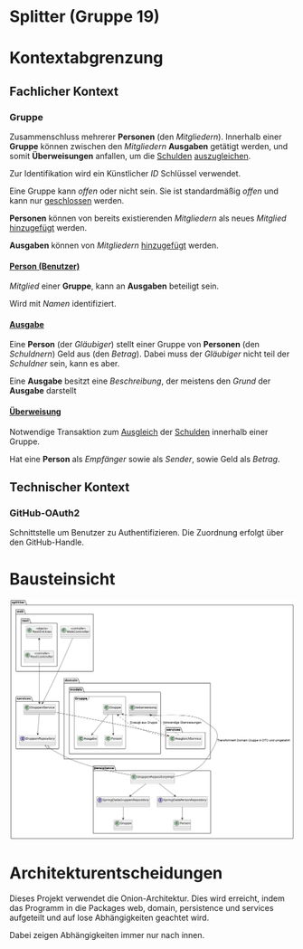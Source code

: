 # Splitter (Gruppe 19)

# Kontextabgrenzung

## Fachlicher Kontext

### Gruppe

Zusammenschluss mehrerer **Personen** (den *Mitgliedern*). Innerhalb einer **Gruppe** können
zwischen den *Mitgliedern* **Ausgaben** getätigt werden, und somit **Überweisungen** anfallen,
um die <u>Schulden</u> <u>auszugleichen</u>.

Zur Identifikation wird ein Künstlicher *ID* Schlüssel verwendet.

Eine Gruppe kann *offen* oder nicht sein. Sie ist standardmäßig *offen* und kann nur
<u>geschlossen</u> werden.

**Personen** können von bereits existierenden *Mitgliedern* als neues *Mitglied* <u>hinzugefügt</u>
werden.

**Ausgaben** können von *Mitgliedern* <u>hinzugefügt</u> werden.

#### <u>**Person (Benutzer)**</u>

*Mitglied* einer **Gruppe**, kann an **Ausgaben** beteiligt sein.

Wird mit *Namen* identifiziert.

#### <u>**Ausgabe**</u>

Eine **Person** (der *Gläubiger*) stellt einer Gruppe von **Personen** (den *Schuldnern*) Geld aus
(den *Betrag*). Dabei muss der *Gläubiger* nicht teil der *Schuldner* sein, kann es aber.

Eine **Ausgabe** besitzt eine *Beschreibung*, der meistens den *Grund* der **Ausgabe** darstellt

#### <u>**Überweisung**</u>

Notwendige Transaktion zum <u>Ausgleich</u> der <u>Schulden</u> innerhalb einer Gruppe.

Hat eine **Person** als *Empfänger* sowie als *Sender*, sowie Geld als *Betrag*.

## Technischer Kontext

### GitHub-OAuth2

Schnittstelle um Benutzer zu Authentifizieren. Die Zuordnung erfolgt über den GitHub-Handle.

# Bausteinsicht

![Architektur](arch.png)

# Architekturentscheidungen

Dieses Projekt verwendet die Onion-Architektur. Dies wird erreicht, indem das Programm in die 
Packages web, domain, persistence und services aufgeteilt und auf lose Abhängigkeiten geachtet wird.

Dabei zeigen Abhängigkeiten immer nur nach innen. 

